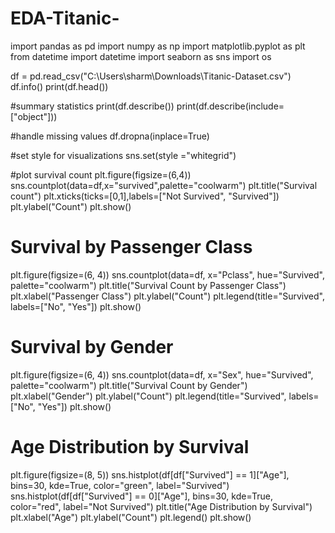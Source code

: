 # EDA-Titanic-
import pandas as pd 
import numpy as np
import matplotlib.pyplot as plt
from datetime import datetime
import seaborn as sns
import os

df = pd.read_csv("C:\\Users\\sharm\\Downloads\\Titanic-Dataset.csv")
df.info()
print(df.head())

#summary statistics
print(df.describe())
print(df.describe(include=["object"]))

#handle missing values
df.dropna(inplace=True)

#set style for visualizations
sns.set(style ="whitegrid")

#plot survival count
plt.figure(figsize=(6,4))
sns.countplot(data=df,x="survived",palette="coolwarm")
plt.title("Survival count")
plt.xticks(ticks=[0,1],labels=["Not Survived", "Survived"])
plt.ylabel("Count")
plt.show()

# Survival by Passenger Class
plt.figure(figsize=(6, 4))
sns.countplot(data=df, x="Pclass", hue="Survived", palette="coolwarm")
plt.title("Survival Count by Passenger Class")
plt.xlabel("Passenger Class")
plt.ylabel("Count")
plt.legend(title="Survived", labels=["No", "Yes"])
plt.show()

# Survival by Gender
plt.figure(figsize=(6, 4))
sns.countplot(data=df, x="Sex", hue="Survived", palette="coolwarm")
plt.title("Survival Count by Gender")
plt.xlabel("Gender")
plt.ylabel("Count")
plt.legend(title="Survived", labels=["No", "Yes"])
plt.show()

# Age Distribution by Survival
plt.figure(figsize=(8, 5))
sns.histplot(df[df["Survived"] == 1]["Age"], bins=30, kde=True, color="green", label="Survived")
sns.histplot(df[df["Survived"] == 0]["Age"], bins=30, kde=True, color="red", label="Not Survived")
plt.title("Age Distribution by Survival")
plt.xlabel("Age")
plt.ylabel("Count")
plt.legend()
plt.show()
